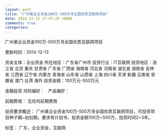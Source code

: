 ```yaml
---
layout: post
title: "广州某企业资金100万-500万寻全国优质互联网项目"
date: 2014-12-13 17:47:29 +0800
comments: true
categories: 
---
```

广州某企业资金100万-500万寻全国优质互联网项目



更新时间：2014-12-13

资金主体：企业资金
所在地区：广东省广州市
投资行业：IT互联网
投资地区：浙江省 北京 重庆 甘肃省 广东省 广西省 海南省 河北省 河南省 湖北省 湖南省 吉林省 江西省 辽宁省 内蒙古 青海省 山东省 山西省 上海 四川省 天津 新疆 云南省 安徽省 澳门 台湾 海外
投资金额：100万元-500万元

金融投资
风险偏好：
                             
                                                                                产品偏好：

前期费用：
无任何前期费用

投资要求概述：
广州某企业资金100万-500万寻全国优质互联网项目，可投资项目种子期~初创期，要求有计划书，投资金额100万~500万，投资时间2~3年。

标签：
广东，企业资金，互联网

